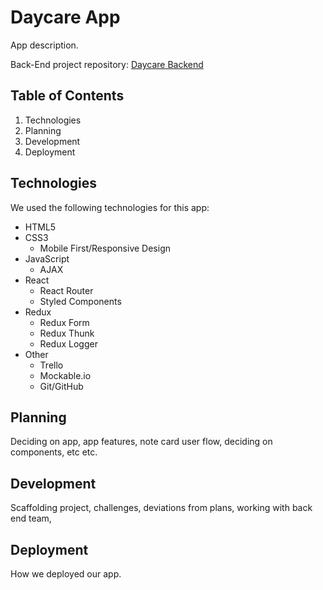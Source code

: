 # Daycare App

App description.

Back-End project repository: [Daycare Backend](https://github.com/hls93/DayCareProject)

## Table of Contents

1. Technologies
2. Planning
3. Development
4. Deployment

## Technologies

We used the following technologies for this app:

- HTML5
- CSS3
    - Mobile First/Responsive Design
- JavaScript
  - AJAX
- React
  - React Router
  - Styled Components
- Redux
  - Redux Form
  - Redux Thunk
  - Redux Logger
- Other
  - Trello
  - Mockable.io
  - Git/GitHub

## Planning

Deciding on app, app features, note card user flow, deciding on components, etc etc.

## Development

Scaffolding project, challenges, deviations from plans, working with back end team,

## Deployment

How we deployed our app.
